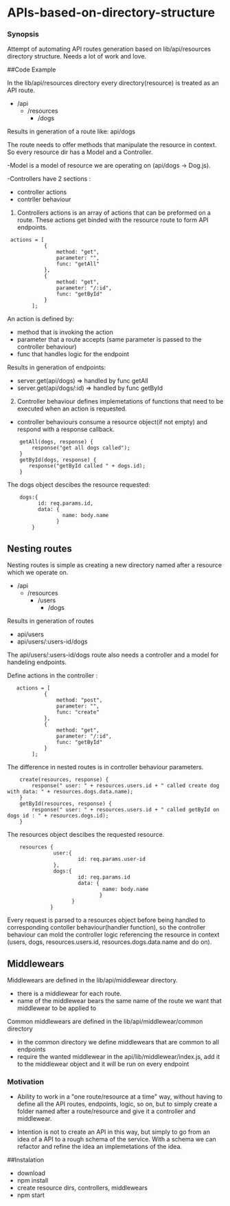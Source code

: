 # APIs-based-on-directory-structure

### Synopsis

Attempt of automating API routes generation based on lib/api/resources directory structure. Needs a lot of work and love.

##Code Example

In the lib/api/resources directory every directory(resource) is treated as an API route.

* /api
  * /resources
    * /dogs

Results in generation of a route like: api/dogs

The route needs to offer methods that manipulate the resource in context. So every resource dir has a Model and a Controller.

-Model is a model of resource we are operating on (api/dogs -> Dog.js). 

-Controllers have 2 sections :

* controller actions
* contrller behaviour 

1. Controllers actions is an array of actions that can be preformed on a route. These actions get binded with the resource route to form API endpoints.

```
 actions = [
            {
                method: "get",
                parameter: "",
                func: "getAll"
            },
            {
                method: "get",
                parameter: "/:id",
                func: "getById"
            }
        ];
```

An action is defined by:

* method that is invoking the action
* parameter that a route accepts (same parameter is passed to the controller behaviour)
* func that handles logic for the endpoint

Results in generation of endpoints:

* server.get(api/dogs) => handled by func getAll
* server.get(api/dogs/:id) => handled by func getById



2. Controller behaviour defines implemetations of functions that need to be executed when an action is requested.
* controller behaviours consume a resource object(if not empty) and respond with a response callback. 

```
    getAll(dogs, response) {
        response("get all dogs called");
    }
    getById(dogs, response) {
       response("getById called " + dogs.id);
    }
```

The dogs object descibes the resource requested:

```
    dogs:{
          id: req.params.id,
          data: {
                  name: body.name             
                }        
        }
```
## Nesting routes

Nesting routes is simple as creating a new directory named after a resource which we operate on.

* /api
  * /resources
    * /users
      * /dogs

Results in generation of routes 

* api/users 
* api/users/:users-id/dogs

The api/users/:users-id/dogs route also needs a controller and a model for handeling endpoints. 

Define actions in the controller :

```
   actions = [
            {
                method: "post",
                parameter: "",
                func: "create"
            },
            {
                method: "get",
                parameter: "/:id",
                func: "getById"
            }
        ];
```
The difference in nested routes is in controller behaviour parameters.

``` 
    create(resources, response) {
        response(" user: " + resources.users.id + " called create dog with data: " + resources.dogs.data.name);
    }
    getById(resources, response) {
        response(" user: " + resources.users.id + " called getById on dogs id : " + resources.dogs.id);
    }
```
The resources object descibes the requested resource.

 ```
     resources {
                user:{
                        id: req.params.user-id
                },  
                dogs:{
                        id: req.params.id
                        data: {
                                name: body.name             
                               }        
                      }
               }
``` 

Every request is parsed to a resources object before being handled to corresponding contoller behaviour(handler function),
so the controller behaviour can mold the controller logic referencing the resource in context (users, dogs, resources.users.id, resources.dogs.data.name and do on). 

## Middlewears

Middlewears are defined in the lib/api/middlewear directory.

* there is a middlewear for each route.
* name of the middlewear bears the same name of the route we want that middlewear to be applied to

Common middlewears are defined in the lib/api/middlewear/common directory

* in the common directory we define middlewears that are common to all endpoints 
* require the wanted middlewear in the api/lib/middlewear/index.js, add it to the middlewear object and it will be run on every endpoint

### Motivation

* Ability to work in a "one route/resource at a time" way, without having to define all the API routes, endpoints, logic, so on, but to simply
create a folder named after a route/resource and give it a controller and middlewear.

* Intention is not to create an API in this way, but simply to go from an idea of a API to a rough schema of the service.
With a schema we can refactor and refine the idea an implemetations of the idea.   

##Instalation

* download
* npm install
* create resource dirs, controllers, middlewears
* npm start
          
